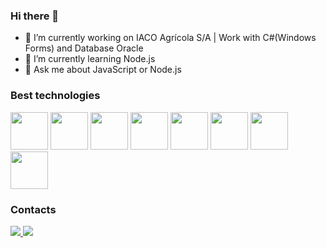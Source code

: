 ### Hi there 👋

- 🔭 I’m currently working on IACO Agrícola S/A | Work with C#(Windows Forms) and Database Oracle
- 🌱 I’m currently learning Node.js
- 💬 Ask me about JavaScript or Node.js

### Best technologies

<div>
  <img src="https://cdn.jsdelivr.net/gh/devicons/devicon/icons/bootstrap/bootstrap-original-wordmark.svg" width = "60" />          
  <img src="https://cdn.jsdelivr.net/gh/devicons/devicon/icons/javascript/javascript-original.svg" width = "60" />
  <img src="https://cdn.jsdelivr.net/gh/devicons/devicon/icons/jquery/jquery-original-wordmark.svg" width = "60" />          
  <img src="https://cdn.jsdelivr.net/gh/devicons/devicon/icons/nodejs/nodejs-original.svg" width = "60" />              
  <img src="https://cdn.jsdelivr.net/gh/devicons/devicon/icons/csharp/csharp-original.svg" width = "60" />           
  <img src="https://cdn.jsdelivr.net/gh/devicons/devicon/icons/oracle/oracle-original.svg" width = "60" />  
  <img src="https://cdn.jsdelivr.net/gh/devicons/devicon/icons/mysql/mysql-original-wordmark.svg" width = "60" />  
  <img src="https://cdn.jsdelivr.net/gh/devicons/devicon/icons/mongodb/mongodb-original-wordmark.svg" width = "60" />          
</div>

### Contacts

<div>
  <a href="https://www.facebook.com/profile.php?id=100003597521099&mibextid=ZbWKwL">
    <img src="https://img.shields.io/badge/Facebook-1877F2?style=for-the-badge&logo=facebook&logoColor=white" />
  </a>
  <a href="https://www.linkedin.com/in/alex-jr-arruda/">
    <img src="https://img.shields.io/badge/Facebook-1877F2?style=for-the-badge&logo=facebook&logoColor=white" />
  </a>
</div>
